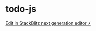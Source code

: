 # todo-js

[Edit in StackBlitz next generation editor ⚡️](https://stackblitz.com/~/github.com/saunaman37/todo-js)